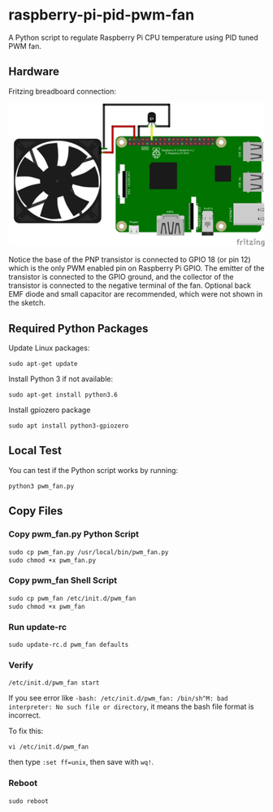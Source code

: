 raspberry-pi-pid-pwm-fan
===
A Python script to regulate Raspberry Pi CPU temperature using PID tuned PWM fan.

## Hardware

Fritzing breadboard connection:

![Fritzing](fritzing.png)

Notice the base of the PNP transistor is connected to GPIO 18 (or pin 12) which is the only PWM enabled pin on Raspberry Pi GPIO. The emitter of the transistor is connected to the GPIO ground, and the collector of the transistor is connected to the negative terminal of the fan. Optional back EMF diode and small capacitor are recommended, which were not shown in the sketch.

## Required Python Packages

Update Linux packages:
```
sudo apt-get update
```

Install Python 3 if not available:
```
sudo apt-get install python3.6
```

Install gpiozero package
```
sudo apt install python3-gpiozero
```

## Local Test

You can test if the Python script works by running:
```
python3 pwm_fan.py
```

## Copy Files

### Copy pwm_fan.py Python Script

```
sudo cp pwm_fan.py /usr/local/bin/pwm_fan.py
sudo chmod +x pwm_fan.py
```

### Copy pwm_fan Shell Script

```
sudo cp pwm_fan /etc/init.d/pwm_fan
sudo chmod +x pwm_fan
```

### Run update-rc

```
sudo update-rc.d pwm_fan defaults
```

### Verify

```
/etc/init.d/pwm_fan start
```

If you see error like ```-bash: /etc/init.d/pwm_fan: /bin/sh^M: bad interpreter:
No such file or directory```, it means the bash file format is incorrect.

To fix this:
```
vi /etc/init.d/pwm_fan
```
then type ```:set ff=unix```, then save with ```wq!```.

### Reboot

```
sudo reboot
```

